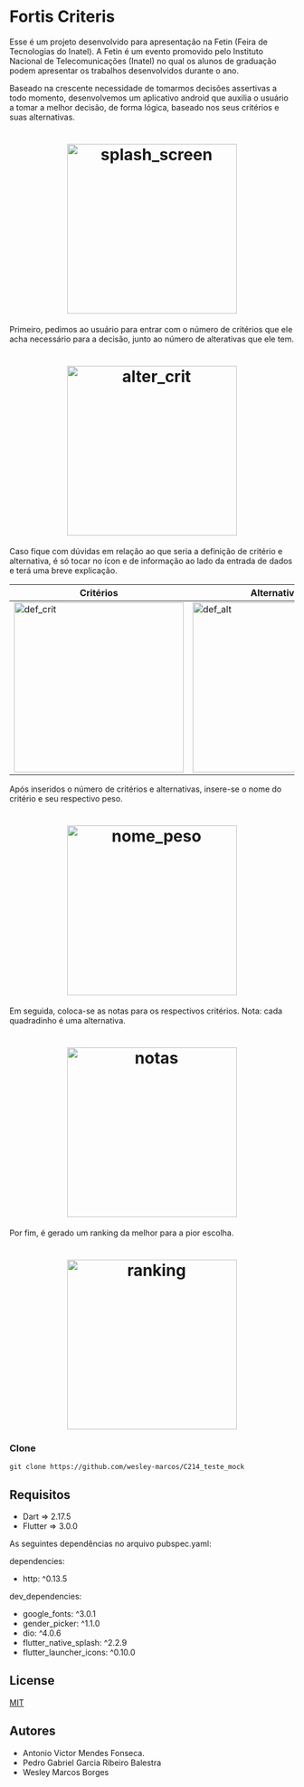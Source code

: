# Fortis Criteris

Esse é um projeto desenvolvido para apresentação na Fetin (Feira de Tecnologias do Inatel). A Fetin é um evento promovido pelo Instituto Nacional de Telecomunicações (Inatel) no qual os alunos de graduação podem apresentar os trabalhos desenvolvidos durante o ano.

Baseado na crescente necessidade de tomarmos decisões assertivas a todo momento, desenvolvemos um aplicativo android que auxilia o usuário a tomar a melhor decisão, de forma lógica, baseado nos seus critérios e suas alternativas.

<h1 align="center">
    <img align="center" src="Images\Splash Screen.png" width="300px;" alt="splash_screen"/>
</h1>

Primeiro, pedimos ao usuário para entrar com o número de critérios que ele acha necessário para a decisão, junto ao número de alterativas que ele tem.

<h1 align="center">
    <img align="center" src="Images\Alter x Crit.png" width="300px;" alt="alter_crit"/>
</h1>

Caso fique com dúvidas em relação ao que seria a definição de critério e alternativa, é só tocar no ícon e de informação ao lado da entrada de dados e terá uma breve explicação.

| Critérios | Alternativas
|----------|----------|
| <img align="center" src="Images\Definição Criterios.png" width="300px;" alt="def_crit"/> |  <img align="center" src="Images\Definição Alternativas.png" width="300px;" alt="def_alt"/>

Após inseridos o número de critérios e alternativas, insere-se o nome do critério e seu respectivo peso.

<h1 align="center">
    <img align="center" src="Images\Entrada de Nome e Peso.png" width="300px;" alt="nome_peso"/>
</h1>

Em seguida, coloca-se as notas para os respectivos critérios. Nota: cada quadradinho é uma alternativa.

<h1 align="center">
    <img align="center" src="Images\Entrada de Notas.png" width="300px;" alt="notas"/>
</h1>

Por fim, é gerado um ranking da melhor para a pior escolha.

<h1 align="center">
    <img align="center" src="Images\Ranking.png" width="300px;" alt="ranking"/>
</h1>

### Clone
```
git clone https://github.com/wesley-marcos/C214_teste_mock
```

## Requisitos

* Dart => 2.17.5
* Flutter => 3.0.0

As seguintes dependências no arquivo pubspec.yaml:

dependencies:
* http: ^0.13.5

dev_dependencies:
* google_fonts: ^3.0.1
*  gender_picker: ^1.1.0
*  dio: ^4.0.6
*  flutter_native_splash: ^2.2.9
*  flutter_launcher_icons: ^0.10.0

## License
[MIT](https://choosealicense.com/licenses/mit/)


## Autores
- Antonio Victor Mendes Fonseca.
- Pedro Gabriel Garcia Ribeiro Balestra
- Wesley Marcos Borges
